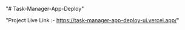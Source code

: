 "# Task-Manager-App-Deploy" 


"Project Live Link :- https://task-manager-app-deploy-ui.vercel.app/"
